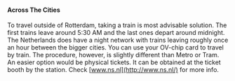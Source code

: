 #### Across The Cities

To travel outside of Rotterdam, taking a train is most advisable solution. The first trains leave around 5:30 AM and the last ones depart around midnight. The Netherlands does have a night network with trains leaving roughly once an hour between the bigger cities. You can use your OV-chip card to travel by train. The procedure, however, is slightly different than Metro or Tram. An easier option would be physical tickets. It can be obtained at the ticket booth by the station. Check [www.ns.nl](http://www.ns.nl/) for more info.